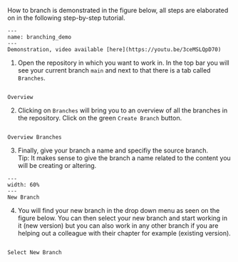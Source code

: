 How to branch is demonstrated in the figure below, all steps are elaborated on in the following step-by-step tutorial.

```{figure} figures/branching-github-ezgif.com-optimize.gif
---
name: branching_demo
---
Demonstration, video available [here](https://youtu.be/3ceMSLQpD70)
```

1. Open the repository in which you want to work in. In the top bar you will see your current branch `main` and next to that there is a tab called `Branches`. 

```{figure} figures/NewBranch_GitHub.PNG
 
Overview
```

2. Clicking on `Branches` will bring you to an overview of all the branches in the repository. Click on the green `Create Branch` button.

```{figure} figures/NewBranch_GitHub2.PNG

Overview Branches
```

3. Finally, give your branch a name and specifiy the source branch. <br>
Tip: It makes sense to give the branch a name related to the content you will be creating or altering.

```{figure} figures/NewBranch_GitHub3.PNG
---
width: 60%
--- 
New Branch
```

4. You will find your new branch in the drop down menu as seen on the figure below. You can then select your new branch and start working in it (new version) but you can also work in any other branch if you are helping out a colleague with their chapter for example (existing version).

```{figure} figures/NewBranch_GitHub4.PNG
 
Select New Branch
```